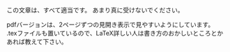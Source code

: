 この文章は、すべて適当です。
あまり真に受けないでください。

pdfバージョンは、2ページずつの見開き表示で見やすいようにしています。
.texファイルも置いているので、LaTeX詳しい人は書き方のおかしいところとかあれば教えて下さい。
